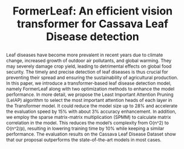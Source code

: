 ---
title: 'FormerLeaf: An efficient vision transformer for Cassava Leaf Disease detection'

authors:
  - Huy-Tan Thai
  - Kim-Hung Le
  - Ngan Luu-Thuy Nguyen
date: ''
doi: 'https://doi.org/10.1016/j.compag.2022.107518'

# Schedule page publish date (NOT publication's date).
publishDate: '2023-01-14T00:00:00Z'

# Publication type: paper-conference, article-journal 
publication_types: ['article-journal']

# Publication name and optional abbreviated publication name.
publication: In *Computers and Electronics in Agriculture*

abstract: Leaf diseases have become more prevalent in recent years due to climate change, increased growth of outdoor air pollutants, and global warming. They may severely damage crop yield, leading to detrimental effects on global food security. The timely and precise detection of leaf diseases is thus crucial for preventing their spread and ensuring the sustainability of agricultural production. In this paper, we introduce a transformer-based leaf disease detection model, namely FormerLeaf along with two optimization methods to enhance the model performance. In more detail, we propose the Least Important Attention Pruning (LeIAP) algorithm to select the most important attention heads of each layer in the Transformer model. It could reduce the model size up to 28% and accelerate the evaluation speed by 15% with about 3% accuracy enhancement. In addition, we employ the sparse matrix-matrix multiplication (SPMM) to calculate matrix correlation in the model. This reduces the model’s complexity from O(n^2) to O(n^2/p), resulting in lowering training time by 10% while keeping a similar performance. The evaluation results on the Cassava Leaf Disease Dataset show that our proposal outperforms the state-of-the-art models in most cases.

tags: []

# Display this page in the Featured widget?
featured: true

url_pdf: ''
url_code: ''
url_dataset: ''
url_poster: ''
url_project: ''
url_slides: ''
url_source: ''
url_video: ''

# Featured image
# To use, add an image named `featured.jpg/png` to your page's folder.
image:
  caption: ''
  focal_point: ''
  preview_only: false

---